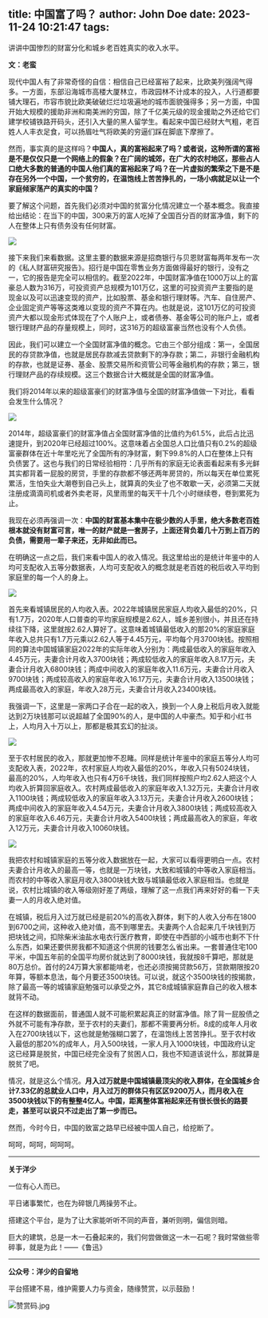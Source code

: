 title: 中国富了吗？
author: John Doe
date: 2023-11-24 10:21:47
tags:
---
讲讲中国惨烈的财富分化和城乡老百姓真实的收入水平。<!--more-->

**文：老蛮**

现代中国人有了非常奇怪的自信：相信自己已经富裕了起来，比欧美列强阔气得多。一方面，东部沿海城市高楼大厦林立，市政园林不计成本的投入，人行道都要铺大理石，市容市貌比欧美破破烂烂垃圾遍地的城市面貌强得多；另一方面，中国开始大规模的援助非洲和南美洲的穷国，除了千亿美元级的现金援助之外还给它们建学校铺铁路开码头，还引入大量的黑人留学生。看起来中国已经财大气粗，老百姓人人丰衣足食，可以扬眉吐气将欧美的穷逼们踩在脚底下摩擦了。

然而，事实真的是这样吗？**中国人，真的富裕起来了吗？或者说，这种所谓的富裕是不是仅仅只是一个网络上的假象？在广阔的城郊，在广大的农村地区，那些占人口绝大多数的普通的中国人他们真的富裕起来了吗？在一片虚拟的繁荣之下是不是存在另外一个中国，一个贫穷的，在温饱线上苦苦挣扎的，一场小病就足以让一个家庭倾家荡产的真实的中国？**

要了解这个问题，首先我们必须对中国的贫富分化情况建立一个基本概念。我直接给出结论：在当下的中国，300来万的富人吃掉了全国百分百的财富净值，剩下的人在整体上只有债务没有任何财富。

![](/images/20231124001.png)

接下来我们来看数据。这里主要的数据来源是招商银行与贝恩财富每两年发布一次的《私人财富研究报告》。招行是中国在零售业务方面做得最好的银行，没有之一，它的报告是完全可以相信的。截至2022年，中国财富净值在1000万以上的富豪总人数为316万，可投资资产总规模为101万亿，这里的可投资资产主要指的是现金以及可以迅速变现的资产，比如股票、基金和银行理财等。汽车、自住房产、企业固定资产等等这类难以变现的资产不算在内。也就是说，这101万亿的可投资资产大都以现金形式体现在了个人账户上，或者债券、基金等公司的账户上，或者银行理财产品的存量规模上，同时，这316万的超级富豪当然也没有个人负债。

因此，我们可以建立一个全国财富净值的概念。它由三个部分组成：第一，全国居民的存贷款净值，也就是居民存款减去贷款剩下的净存款；第二，非银行金融机构的存款，也就是证券、基金、股票交易所和资管公司等金融机构的存款；第三，银行理财产品的存续规模。这三个数据合计大概就是全国的财富净值。

我们将2014年以来的超级富豪们的财富净值与全国的财富净值做一下对比，看看会发生什么情况？

![](/images/20231124002.png)

2014年，超级富豪们的财富净值占全国财富净值的比值约为61.5%，此后占比迅速提升，到2020年已经超过100%。这意味着占全国总人口比值只有0.2%的超级富豪群体在近十年里吃光了全国所有的净财富，剩下99.8%的人口在整体上只有负债罢了。这也与我们的日常经验相符：几乎所有的家庭无论表面看起来有多光鲜其实都背着一屁股的房贷，手里的存款都不够还两年房贷的，所以每天在单位累死累活，生怕失业大潮卷到自己头上，就算真的失业了也不敢歇一天，必须第二天就注册成滴滴司机或者外卖老哥，风里雨里的每天干十几个小时继续卷，卷到累死为止。

我现在必须再强调一次：**中国的财富基本集中在极少数的人手里，绝大多数老百姓根本就没有财富可言，唯一的财产就是一套房子，上面还背负着几十万到上百万的负债，需要用一辈子来还，无非如此而已。**

在明确这一点之后，我们来看中国人的收入情况。我这里给出的是统计年鉴中的人均可支配收入五等分数据表，人均可支配收入的概念就是老百姓的税后收入平均到家庭里的每一个人的身上。

![](/images/20231124003.png)

首先来看城镇居民的人均收入表。2022年城镇居民家庭人均收入最低的20%，只有1.7万，2020年人口普查的平均家庭规模是2.62人，城乡差别很小，并且还在持续往下降，这里就按2.62人算好了。这意味着城镇最低收入的那20%的家庭家庭年收入总共只有1.7万元乘以2.62人等于4.45万元，平均每个月3700块钱。按照相同的算法中国城镇家庭2022年的实际年收入分别为：两成最低收入的家庭年收入4.45万元，夫妻合计月收入3700块钱；两成较低收入的家庭年收入8.17万元，夫妻合计月收入6800块钱；两成中间收入的家庭年收入11.6万元，夫妻合计月收入9700块钱；两成较高收入的家庭年收入16.17万元，夫妻合计月收入13500块钱；两成最高收入的家庭，年收入28万元，夫妻合计月收入23400块钱。

我强调一下，这里是一家两口子合在一起的收入，换到一个人身上税后月收入就能达到2万块钱那可以说超越了全国90%的人，是中国的人中豪杰。知乎和小红书上，人均月入十万以上，那都是极其玄幻的扯淡。

![](/images/20231124004.png)

至于农村居民的收入，那就更加惨不忍睹。同样是统计年鉴中的家庭五等分人均可支配收入表，2022年，农村家庭人均收入最低的20%，年收入只有5024块钱，最高的20%，人均年收入也只有4万6千块钱，我们同样按照户均2.62人把这个人均收入折算回家庭收入。农村两成最低收入的家庭年收入1.32万元，夫妻合计月收入1100块钱；两成较低收入的家庭年收入3.13万元，夫妻合计月收入2600块钱；两成中间收入的家庭年收入4.54万元，夫妻合计月收入3800块钱；两成较高收入的家庭年收入6.46万元，夫妻合计月收入5400块钱；两成最高收入的家庭，年收入12万元，夫妻合计月收入10060块钱。

![](/images/20231124005.png)

我把农村和城镇家庭的五等分收入数据放在一起，大家可以看得更明白一点。农村夫妻合计月收入的最高一等，也就是一万块钱，大致和城镇的中等收入家庭相当。而农村的中等收入家庭月收入3800块钱大致与城镇最低收入家庭相当。也就是说，农村比城镇的收入等级刚好差了两级，理解了这一点我们再来好好的看一下夫妻一人的月收入绝对值。

在城镇，税后月入过万就已经是前20%的高收入群体，剩下的人收入分布在1800到6700之间，这种收入绝对值，高不到哪里去。夫妻两个人合起来几千块钱到万把块钱之间，扣除柴米油盐水电衣行医疗教育，即使在中西部的小城市也剩不下什么东西，如果还要供房我都不知道这个供房的钱要怎么省出来。一套普通住宅100平米，中国五年前的全国平均房价就达到了8000块钱，我就按8千算吧，那就是80万总价。首付的24万算大家都能啃老，也还必须按揭贷款56万，贷款期限按20年算，等额本息法，每个月要还3500块钱。可以说，就这个3500块钱的按揭款，除了最高一等的城镇家庭勉强可以承受之外，其它8成城镇家庭靠自己的收入根本就背不动。

在这样的数据面前，普通国人就不可能积累起真正的财富净值。除了背一屁股债之外就不可能有净存款，至于农村的夫妻们，那都不需要再分析。8成的成年人月收入在2700块钱以下，这也就是勉强糊口罢了，在温饱线上苦苦挣扎。至于农村收入最低的那20%的成年人，月入500块钱，一家人月入1000块钱，中国政府认定这已经算是脱贫，中国已经完全没有了贫困人口，我也不知道该说什么，那就算是脱贫了吧。

情况，就是这么个情况。**月入过万就是中国城镇最顶尖的收入群体，在全国城乡合计7.33亿的总就业人口中，月入过万的群体只有区区9200万人，而月收入在3500块钱以下的有整整4亿人。中国，距离整体富裕起来还有很长很长的路要走，甚至可以说只不过走出了第一步而已。**

然而，今时今日，中国的致富之路早已经被中国人自己，给挖断了。

呵呵，呵呵，呵呵呵。
- - -
**关于洋少**

一位有心人而已。

平日诸事繁忙，也在为碎银几两操劳不止。

搭建这个平台，是为了让大家能听听不同的声音，兼听则明，偏信则暗。

巨大的建筑，总是一木一石叠起来的，我们何尝做做这一木一石呢？我时常做些零碎事，就是为此！——《鲁迅》

---

**公众号：洋少的自留地** 

平台搭建不易，维护需要人力与资金，随缘赞赏，以示鼓励！

![赞赏码.jpg](/images/zanshang.jpg)